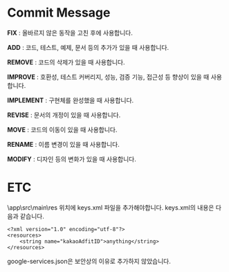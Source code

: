 # Commit Message
**FIX** : 올바르지 않은 동작을 고친 후에 사용합니다.      
   
**ADD** : 코드, 테스트, 예제, 문서 등의 추가가 있을 때 사용합니다.      
   
**REMOVE** : 코드의 삭제가 있을 때 사용합니다.      
   
**IMPROVE** : 호환성, 테스트 커버리지, 성능, 검증 기능, 접근성 등 향상이 있을 때 사용합니다.    
   
**IMPLEMENT** : 구현체를 완성했을 때 사용합니다.      
   
**REVISE** : 문서의 개정이 있을 때 사용합니다.   
   
**MOVE** : 코드의 이동이 있을 때 사용합니다.   
   
**RENAME** : 이름 변경이 있을 때 사용합니다.
   
**MODIFY** : 디자인 등의 변화가 있을 때 사용합니다.

   # ETC
\app\src\main\res 위치에 keys.xml 파일을 추가해야합니다. keys.xml의 내용은 다음과 같습니다.
```
<?xml version="1.0" encoding="utf-8"?>
<resources>
    <string name="kakaoAdfitID">anything</string>
</resources>
```

google-services.json은 보안상의 이유로 추가하지 않았습니다.
